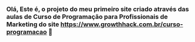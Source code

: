 ### Olá, Este é, o projeto do meu primeiro site criado através das aulas de Curso de Programação para Profissionais de Marketing do site https://www.growthhack.com.br/curso-programacao 👋


